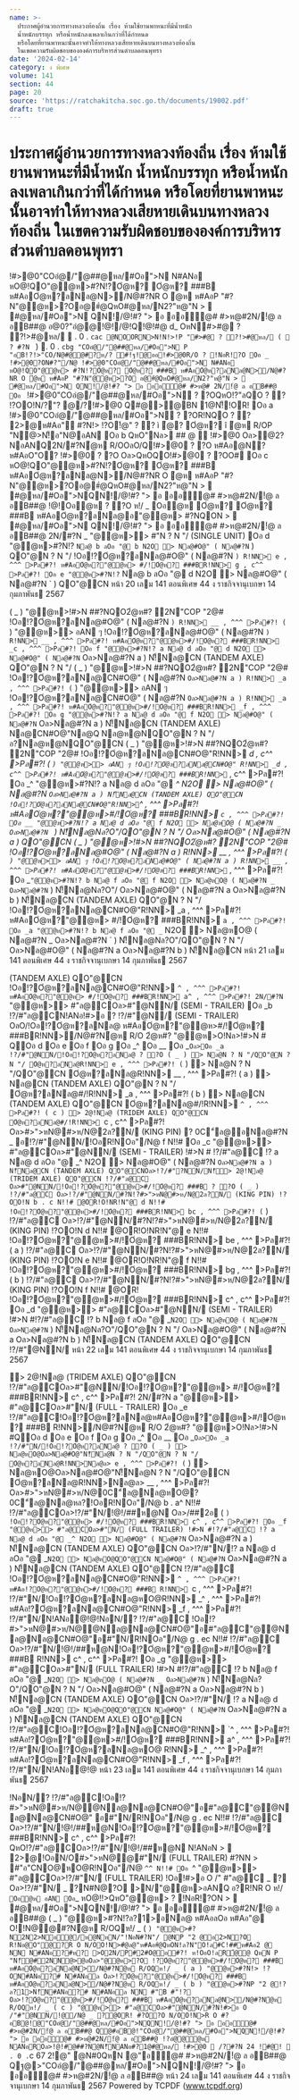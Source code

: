 ```yaml
---
name: >-
  ประกาศผู้อำนวยการทางหลวงท้องถิ่น เรื่อง ห้ามใช้ยานพาหนะที่มีน้ำหนัก
  น้ำหนักบรรทุก หรือน้ำหนักลงเพลาเกินกว่าที่ได้กำหนด
  หรือโดยที่ยานพาหนะนั้นอาจทำให้ทางหลวงเสียหายเดินบนทางหลวงท้องถิ่น
  ในเขตความรับผิดชอบขององค์การบริหารส่วนตำบลดอนพุทรา
date: '2024-02-14'
category: ง พิเศษ
volume: 141
section: 44
page: 20
source: 'https://ratchakitcha.soc.go.th/documents/19002.pdf'
draft: true
---
```


# ประกาศผู้อำนวยการทางหลวงท้องถิ่น เรื่อง ห้ามใช้ยานพาหนะที่มีน้ำหนัก น้ำหนักบรรทุก หรือน้ำหนักลงเพลาเกินกว่าที่ได้กำหนด หรือโดยที่ยานพาหนะนั้นอาจทำให้ทางหลวงเสียหายเดินบนทางหลวงท้องถิ่น ในเขตความรับผิดชอบขององค์การบริหารส่วนตำบลดอนพุทรา

!#>@0"COอํ@/"@##@หล/#Oอ">N N#ANอ หO@!QO"@@ห>#?N!?Oํ@ห? Oํ@ห? ###B ห#AอOํ@ห?ลNล@N>/N@#?NR O ํ@ห ห#AอP "#?N"@@ห>?Oอ@#ํ@QหO#@หล/N2?"ห@"N >  #@หล/#Oอ">N QN!/@!#? "> อ ออ์@# #>ห@#2N/!ํ@ ล อB##@ อ@0?"อํ@@!@!/@!Q!@!#@ d_ OหN#>#@ ? ?!>#@หล/  . 0 . `cac @NOORN>N!N!>!P "#>#@ ? ?!>#@หล/ (  ? #?N ` )  . 0 . `cbg "COอํ@/"@##@หล/#Oอ">N P "อB!?!>"CO/N@#@@#?ห/? #!ฐ!@ออ!#>@0R/O ? !NอR!?O Oอ _ !#>@0?ON#?"/N@ !#>@0"COอํ@/"@##@หล/#Oอ">N N#ANอ หO@!QO"@@ห> #?N!?Oํ@ห? Oํ@ห? ###B ห#AอOํ@ห?ลNล@N>/N@#?NR O ํ@ห ห#AอP "#?N"@@ห>?O อ@#ํ@QหO#@หล/N2?"ห@"N >  #@หล/#Oอ">N QN!/@!#? "> อ ออ์@# #>ห@# 2N/!ํ@ ล อB##@ Oอ ` !#>@0"COอํ@/"@##@หล/#Oอ">N ? ?OQหO!?"ลQO ? ? !?OO!N/?"? @/?!#>@0 Q#@>@BN 1@N!็!OR! Oอ a !#>@0"COอํ@/"@##@หล/#Oอ">N ? ?OR!NQO ? ? 2>@ห#Aอ" #?N!> !?O!้@" ? ? ì ํ@? Oํ@ห? î ํ@ห R/OP "N@>N!็อ"N@อAN Oอ b QหO"Nล> ## @  !#>@0 Oล>ํ@2?NอANQ2N/#?Nํ@ห R/OOลO/Q!#>@0 ? ?O ห#Aอ@N? ห#AอO"O? !#>@0 ? ?O Oล>QหOQO!#>@0 ? ?OO# Oอ c หO@!QO"@@ห>#?N!?Oํ@ห? Oํ@ห? ###B ห#AอOํ@ห?ลNล@N>/N@#?NR O ํ@ห ห#AอP "#?N"@@ห>?Oอ@#ํ@QหO#@หล/N2?"ห@"N >  #@หล/#Oอ">NQN!/@!#? "> อ ออ์@# #>ห@#2N/!ํ@ ล อB##@ !@!Oอํ@ห ? ?O ห!/ _ Oอํ@ห Oํ@ห? Oํ@ห? ###B ห#AอOํ@ห?ลNล@อ"@@ห> #?NQON >  #@หล/#Oอ">N QN!/@!#? "> อ ออ์@# #>ห@#2N/!ํ@ ล อB##@ 2N/#?N _ "@@ห>> #"N ? N "/ (SINGLE UNIT) Oอ d "@@ห>#?N!? ` Nล@ b ลOอ "@ b N2O > Nล@#O@" ( Nล@#?N ` ) QO"@N ? N "/ !Oอ!?Oํ@ห?ลNล@#O@" ( Nล@#?N ` ) R!NN> e , ^^^ >Pล#?! ห#AอOํ@ห?"@@ห> #/!Oํ@ห? ###BR!NN> g , c^^ >Pล#?! Oอ e "@@ห>#?N!? ` Nล@ b ลOอ "@ d N2O > Nล@#O@" ( Nล@#?N ` ) QO"@CN หน้า 20 เลม 141 ตอนพิเศษ 44 ง ราชกิจจานุเบกษา 14 กุมภาพันธ 2567

( _ ) "@@ห>!#>N ##?NQO2ํ@ห#? 2N"COP "2@# !Oอ!?Oํ@ห?ลNล@#O@" ( Nล@#?N ` ) R!NN> __ , ^^^ >Pล#?! ( ` ) "@@ห>> อAN ๆ !Oอ!?Oํ@ห?ลNล@#O@" ( Nล@#?N ` ) R!NN> __ , ^^^ >Pล#?! ห#AอOํ@ห?"@@ห>#/!Oํ@ห? ###BR!NN> _c , ^^^ >Pล#?! Oอ f "@@ห>#?N!? a Nล@ d ลOอ "@ d N2O > Nล@#O@" ( Nล@#?N ` Oล>Nล@#?N a ) N!็Nล@CN (TANDEM AXLE) QO"@N ? N "/ ( _ ) "@@ห>!#>N ##?NQO2ํ@ห#? 2N"COP "2@# !Oอ!?Oํ@ห?ลNล@CN#O@" ( Nล@#?N ` Oล>Nล@#?N a ) R!NN> _a , ^^^ >Pล#?! ( ` ) "@@ห>> อAN ๆ !Oอ!?Oํ@ห?ลNล@CN#O@" ( Nล@#?N ` Oล>Nล@#?N a ) R!NN> _a , ^^^ >Pล#?! ห#AอOํ@ห?"@@ห>#/!Oํ@ห? ###BR!NN> _f , ^^^ >Pล#?! Oอ g "@@ห>#?N!? a Nล@ d ลOอ "@ f N2O > Nล@#O@" ( Nล@#?N ` Oล>Nล@#?N a ) N!็Nล@CN (TANDEM AXLE) Nล@CN#O@"Nล@Q Nล@ห@NQO"@N ? N "/อ?Nล@ห@NQO"@CN ( _ ) "@@ห>!#>N ##?NQO2ํ@ห#? 2N"COP "2@# !Oอ!?Oํ@ห?ลNล@CN#O@"R!NN> _d , c^^ >Pล#?! ( ` ) "@@ห>> อAN ๆ !Oอ!?Oํ@ห?ลNล@CN#O@" R!NN> _d , c^^ >Pล#?! ห#AอOํ@ห?"@@ห>#/!Oํ@ห? ###BR!NN> `_ , c^^ >Pล#?! Oอ _^ "@@ห>#?N!? a Nล@ d ลOอ "@ _^ N2O > Nล@#O@" ( Nล@#?N ` Oล>Nล@#?N a ) N!็Nล@CN (TANDEM AXLE) QO"@CN !Oอ!?Oํ@ห?ลNล@CN#O@"R!NN> `^ , ^^^ >Pล#?! ห#AอOํ@ห?"@@ห>#/!Oํ@ห? ###BR!NN> `c , ^^^ >Pล#?! Oอ __ "@@ห>#?N!? a Nล@ d ลOอ "@ f N2O > Nล@หO@ ( Nล@#?N _ Oล>Nล@#?N ` ) N!็Nล@Nล?O"/QO"@N ? N "/ Oล>Nล@#O@" ( Nล@#?N a ) QO"@CN ( _ ) "@@ห>!#>N ##?NQO2ํ@ห#? 2N"COP "2@# !Oอ!?Oํ@ห?ลNล@#O@" ( Nล@#?N a ) R!NN> __ , ^^^ >Pล#?! ( ` ) "@@ห>> อAN ๆ !Oอ!?Oํ@ห?ลNล@#O@" ( Nล@#?N a ) R!NN> __ , ^^^ >Pล#?! ห#AอOํ@ห?"@@ห>#/!Oํ@ห? ###BR!NN> `_ , ^^^ >Pล#?! Oอ _` "@@ห>#?N!? b Nล@ f ลOอ "@ f N2O > Nล@หO@ ( Nล@#?N _ Oล>Nล@#?N ` ) N!็Nล@Nล?O"/ Oล>Nล@#O@" ( Nล@#?N a Oล>Nล@#?N b ) N!็Nล@CN (TANDEM AXLE) QO"@N ? N "/ !Oอ!?Oํ@ห?ลNล@CN#O@"R!NN> _a , ^^^ >Pล#?! ห#AอOํ@ห?"@@ห> #/!Oํ@ห? ###BR!NN> `a , ^^^ >Pล#?! Oอ _a "@@ห>#?N!? b Nล@ f ลOอ "@ _` N2O > Nล@หO@ ( Nล@#?N _ Oล>Nล@#?N ` ) N!็Nล@Nล?O"/QO"@N ? N "/ Oล>Nล@#O@" ( Nล@#?N a Oล>Nล@#?N b ) N!็Nล@CN หน้า 21 เลม 141 ตอนพิเศษ 44 ง ราชกิจจานุเบกษา 14 กุมภาพันธ 2567

(TANDEM AXLE) QO"@CN !Oอ!?Oํ@ห?ลNล@CN#O@"R!NN> `^ , ^^^ >Pล#?! ห#AอOํ@ห?"@@ห> #/!Oํ@ห? ###BR!NN> a^ , ^^^ >Pล#?! 2N/#?N ` "@@ห>> #"ล@COล>#"@NN/ (SEMI - TRAILER) Oอ _b !?/#"ล@CN!ANอ!#>อ ? !?/#"@N/ (SEMI - TRAILER) OลO/!Oอ!?Oํ@ห?ลNล@ ห#AอOํ@ห?"@@ห>#/!Oํ@ห? ###BR!NN>/N@#?Nํ@ห R/O 2ํ@ห#? "@@ห>O!Nล>!#>N # QOอ d Oอ e Oอ f Oอ g Oอ _^ Oอ __ Oอ _` Oล>Oอ _a !?/#"@NN/!Oอ!?Oํ@ห?ลNล@ ? ?O ( _ ) > Nล@N ? N "/QO"@N ? N "/ Oํ@ห?ลNล@R!NN> e , ^^^ >Pล#?! ( ` ) > Nล@N ? N "/QO"@CN Oํ@ห?ลNล@R!NN> __ , ^^^ >Pล#?! ( a ) > Nล@CN (TANDEM AXLE) QO"@N ? N "/ Oํ@ห?ลNล@#/!R!NN> _a , ^^^ >Pล#?! ( b ) > Nล@CN (TANDEM AXLE) QO"@CN Oํ@ห?ลNล@#/!R!NN> `^ , ^^^ >Pล#?! ( c ) > 2@!Nล@ (TRIDEM AXLE) QO"@CN Oํ@ห?ลNล@#/!R!NN> `c , c^^ >Pล#?! Oล>#>">หN@#>ห/N@2ล?N/ (KING PIN) ? 0C"์ล@อNล@#?N _ อ!?/#"@NN/!OอR!NOอ"/N@ f N!!# Oอ _c "@@ห>> #"ล@COล>#"@NN/ (SEMI - TRAILER) !#>N # !?/#"ล@C !? a Nล@ d ลOอ "@ _^ N2O > Nล@#O@" ( Nล@#?N ` Oล>Nล@#?N a ) N!็Nล@CN (TANDEM AXLE) QO"@CNOล>!?/#"?NN/N!็> 2@!Nล@ (TRIDEM AXLE) QO"@CN !?/#"ล@C Oล>#"@NN/!Oอ!?Oํ@ห?"@@ห>#/!Oํ@ห? ###B ? ?O ( _ ) !?/#"ล@C Oล>!?/#"@NN/#?N!?#>">หN@#>ห/N@2ล?N/ (KING PIN) !?OO!N b . c N!!# @OR!O!NR!N"@ d N!!# !Oอ!?Oํ@ห?"@@ห>#/!Oํ@ห? ###BR!NN> bc , ^^^ >Pล#?! ( ` ) !?/#"ล@C Oล>!?/#"@NN/#?N!?#>">หN@#>ห/N@2ล?N/ (KING PIN) !?OO!N d N!!# @OR!O!NR!N"@ e N!!# !Oอ!?Oํ@ห?"@@ห>#/!Oํ@ห? ###BR!NN> be , ^^^ >Pล#?! ( a ) !?/#"ล@C Oล>!?/#"@NN/#?N!?#>">หN@#>ห/N@2ล?N/ (KING PIN) !?OO!N e N!!# @OR!O!NR!N"@ f N!!# !Oอ!?Oํ@ห?"@@ห>#/!Oํ@ห? ###BR!NN> bg , ^^^ >Pล#?! ( b ) !?/#"ล@C Oล>!?/#"@NN/#?N!?#>">หN@#>ห/N@2ล?N/ (KING PIN) !?OO!N f N!!# @OR! !Oอ!?Oํ@ห?"@@ห>#/!Oํ@ห? ###BR!NN> c^ , c^^ >Pล#?! Oอ _d "@@ห>> #"ล@COล>#"@NN/ (SEMI - TRAILER) !#>N #!?/#"ล@C !? b Nล@ f ลOอ "@ _` N2O > Nล@หO@ ( Nล@#?N _ Oล>Nล@#?N ` ) N!็Nล@Nล?O"/QO"@N ? N "/ Oล>Nล@#O@" ( Nล@#?N a Oล>Nล@#?N b ) N!็Nล@CN (TANDEM AXLE) QO"@CN !?/#"@NN/ หน้า 22 เลม 141 ตอนพิเศษ 44 ง ราชกิจจานุเบกษา 14 กุมภาพันธ 2567

> 2@!Nล@ (TRIDEM AXLE) QO"@CN !?/#"ล@COล>#"@NN/!Oอ!?Oํ@ห?"@@ห> #/!Oํ@ห? ###BR!NN> c^ , c^^ >Pล#?! 2N/#?N a "@@ห>> #"ล@COล>#"N/ (FULL - TRAILER) Oอ _e !?/#"ล@C!Oอ!?Oํ@ห?ลNล@ห#AอOํ@ห?"@@ห>#/!Oํ@ห? ###B R!NN>/N@#?Nํ@ห R/O 2ํ@ห#? "@@ห>O!Nล>!#>N #QOอ d Oอ e Oอ f Oอ g Oอ _^ Oอ __ Oอ _` Oล>Oอ _a !?/#"N/!Oอ!?Oํ@ห?ลNล@ ? ?O ( _ ) > Nล@หO@Oล>Nล@#O@"N!็Nล@N ? N "/QO"@N ? N "/ Oํ@ห?ลNล@R!NN>Nล@ล> e , ^^^ >Pล#?! ( ` ) > Nล@หO@Oล>Nล@#O@"N!็Nล@N ? N "/QO"@CN Oํ@ห?ลNล@R!NN>Nล@ล> __ , ^^^ >Pล#?! Oล>#>">หN@#>ห/N@0C"์ล@Nล@หO@? 0C"์ล@Nล@หล?!OอR!NOอ"/N@ b . a^ N!!# !?/#"ล@COล>!?/#"N/!@!/##ห@N Oล>/##2อ ( ` ) !Oอ!?Oํ@ห?"@@ห> #/!Oํ@ห? ###BR!NN> c^ , c^^ >Pล#?! Oอ _f "@@ห>> #"ล@COล>#"N/ (FULL TRAILER) !#>N #!?/#"ล@C !? a Nล@ d ลOอ "@ _^ N2O > Nล@#O@" ( Nล@#?N ` Oล>Nล@#?N a ) N!็Nล@CN (TANDEM AXLE) QO"@CN Oล>!?/#"N/!? a Nล@ d ลOอ "@ _` N2O > Nล@หO@QO"@CN Nล@#O@" ( Nล@#?N ` Oล>Nล@#?N a ) N!็Nล@CN (TANDEM AXLE) QO"@CN !?/#"ล@C !Oอ!?Oํ@ห?ลNล@CN#O@"R!NN> `^ , ^^^ >Pล#?! ห#Aอ!?Oํ@ห?"@@ห>#/!Oํ@ห? ###B R!NN> `c , ^^^ >Pล#?! !?/#"N/!Oอ!?Oํ@ห?ลNล@หO@R!NN> _^ , ^^^ >Pล#?! ห#Aอ!?Oํ@ห?ลNล@CN#O@"R!NN> _f , ^^^ >Pล#?! !?/#"N/N!ANอํ@!@!NอN/? !?/#"ล@C !Oอ!?#>">หN@#>ห/N@@Nล@Nล@CN#O@"อ#"ล@C"@@Nล@Nล@CN#O@"อ#"N/R!NOอ"/N@ g . ec N!!# !?/#"ล@C Oล>!?/#"N/!@!/##ห@N!Oอ!?Oํ@ห?"@@ห>#/!Oํ@ห? ###B R!NN> c^ , c^^ >Pล#?! Oอ _g "@@ห>> #"ล@COล>#"N/ (FULL TRAILER) !#>N #!?/#"ล@C !? b Nล@ f ลOอ "@ _` N2O > Nล@หO@ ( Nล@#?N _ Oล>Nล@#?N ` ) N!็Nล@Nล?O"/QO"@N ? N "/ Oล>Nล@#O@" ( Nล@#?N a Oล>Nล@#?N b ) N!็Nล@CN (TANDEM AXLE) QO"@CN Oล>!?/#"N/ !? a Nล@ d ลOอ "@ _` N2O > Nล@หO@QO"@CN Nล@#O@" ( Nล@#?N ` Oล>Nล@#?N a ) N!็Nล@CN (TANDEM AXLE) QO"@CN !?/#"ล@C!Oอ!?Oํ@ห?ลNล@CN#O@"R!NN> `^ , ^^^ >Pล#?! ห#Aอ!?Oํ@ห?"@@ห>#/!Oํ@ห? ###BR!NN> a^ , ^^^ >Pล#?! !?/#"N/!Oอ!?Oํ@ห?ลNล@หO@ R!NN> _^ , ^^^ >Pล#?! ห#Aอ!?Oํ@ห?ลNล@CN#O@"R!NN> _f , ^^^ >Pล#?! !?/#"N/N!ANอํ@!@ หน้า 23 เลม 141 ตอนพิเศษ 44 ง ราชกิจจานุเบกษา 14 กุมภาพันธ 2567

!NอN/? !?/#"ล@C!Oอ!?#>">หN@#>ห/N@@Nล@Nล@CN#O@"อ#"ล@C"@@Nล@Nล@CN#O@" อ#"N/R!NOอ"/N@ g . ec N!!# !?/#"ล@C Oล>!?/#"N/!@!/##ห@N!Oอ!?Oํ@ห?"@@ห>#/!Oํ@ห? ###BR!NN> c^ , c^^ >Pล#?! QหO!?/#"ล@COล>!?/#"N/!@!/##ห@N N!ANอN >  2>@!OอN/O#>">หN@@#"N/ (FULL TRAILER) #?NN > #"อ"CNO@หO@R!NOอ"/N@ `^^ N!!# Oอ `^ "@@ห>> #"ล@COล>!?/#"N/ (FULL TRAILER) !Oอ!#>อ O /" #"ล@C _ ? Oล>!?/#"N/ _ ?N#N@?O >N/"@@ห>อANQ อ?R!NR O ห!/ ` Oอํ@ห อAN Oอ `_ หO@!!>QหO"@@ห> ? !NอR!?ON >  #@หล/#Oอ">NQN!/@!#? "> อ ออ์@# #>ห@#2N/!ํ@ ล อB##@ ( _ ) "@@ห>#?N!?ล?1>อNล@ ห#AอลOอ ห#Aอ"@ O!!N@@#?Nํ@ห R/OQห!/ _ ( ` ) "@@ห>#?N2N2>Nอํ@/ห@NหN/"!NอN#?N"/ @NP "2 @อ2>N?O R!Nอ@O"@?R O N/OO!N>#ํ@ล@"ห#Aอ#ํ@QหON!ล?N"O!ล#C!##ห#Aอ2 @ NN N#ANอ?#ห? >O2N/P#2#O@อ#?! ห!OอO!ลR้@@ QหN P "N!็@#2NN@>@ลOล>"@@ห>?O !?Oํ@ห?"@@ห>#/!Oํ@ห? ###B ห#AอOํ@ห?ลNล@N>/N@#?Nํ@ห R/OQห!/ _ ( a ) "@@ห>#?N!> !?ON#ANอ?# N#ANอล Oล>!?Oํ@ห?"@@ห>#/!Oํ@ห? ###B ห#AอOํ@ห?ลNล@N>/N@#?Nํ@ห R/OQห!/ _ ( b ) "@@ห>#?NP "2 @!?ล?1>N!็N#ANอ?# N#ANอล NN #"B #"!? Oล>!?Oํ@ห?"@@ห>#/!Oํ@ห? ###B ห#AอOํ@ห?ลNล@N>/N@#?Nํ@ห R/OQห!/ _ ( c ) "@@ห>> #"ล@COล>#"@NN/#?N!#>อ O /"#"@NN/!@/N@ _ ?@OR! #?O?O N/OO!N>R O #? อB@!@"COอํ@/"@##@หล/#Oอ">NQN!/@!#? "> อ ออ์@# #>ห@#2N/!ํ@ ล อB##@ Q@#อB@!"COอํ@/"@##@หล/#Oอ">NQN!/@!#? "> อ ออ์@# #>ห@#2N/!ํ@ ล อB##@ !?อํ@@ํ@ห NANอROล>!@!#@##?Nํ@N!็NANอ#?1@#@หล/ !#>@0  /?#?N 24 !#@!  . 0 . `c 67 2!@" ํ@N#0QหN @"อ์@# #>ห@#2N/!ํ@ ล อB##@ Qฐ@>"COอํ@/"@##@หล/#Oอ">NQN!/@!#? "> อ ออ์@# #>ห@#2N/!ํ@ ล อB##@ หน้า 24 เลม 141 ตอนพิเศษ 44 ง ราชกิจจานุเบกษา 14 กุมภาพันธ 2567 Powered by TCPDF (www.tcpdf.org)
